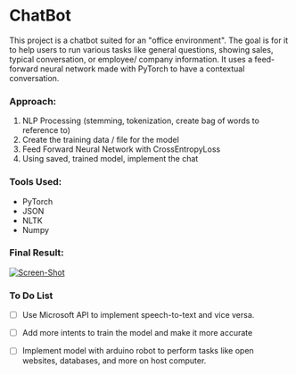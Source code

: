 # ChatBot
This project is a chatbot suited for an "office environment". The goal is for it to help users to run various tasks like general questions, showing sales, typical conversation, or employee/ company information. It uses a feed-forward neural network made with PyTorch to have a contextual conversation.

### Approach:
1. NLP Processing (stemming, tokenization, create bag of words to reference to)
2. Create the training data / file for the model
3. Feed Forward Neural Network with CrossEntropyLoss
4. Using saved, trained model, implement the chat

### Tools Used:
- PyTorch
- JSON
- NLTK
- Numpy

### Final Result:
[![Screen-Shot](https://i.postimg.cc/j2wdDnLw/Screen-Shot-2020-12-02-at-1-39-00-AM.png)](https://postimg.cc/hQnqwj8c)

### To Do List
- [ ] Use Microsoft API to implement speech-to-text and vice versa. 
- [ ] Add more intents to train the model and make it more accurate
- [ ] Implement model with arduino robot to perform tasks like open websites, databases, and more on host computer. 


